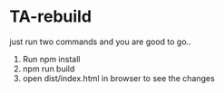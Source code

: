 # TA-rebuild 

just run two commands and you are good to go..
 1. Run npm install 
 2. npm run build
 3. open dist/index.html in browser to see the changes
